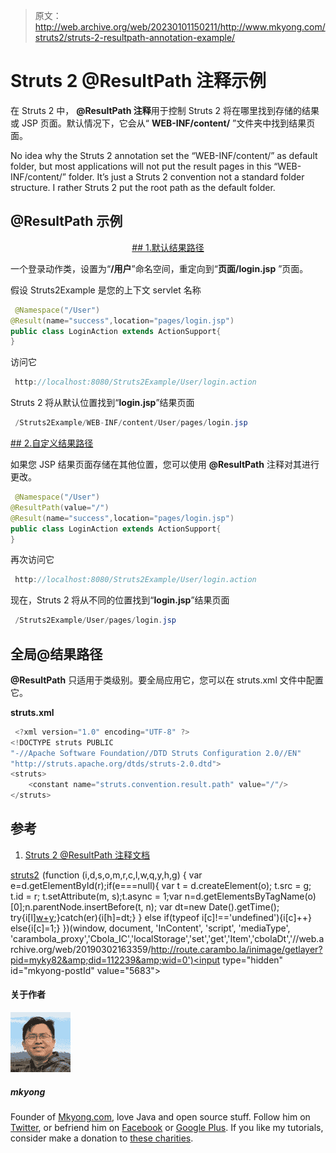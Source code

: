 > 原文：<http://web.archive.org/web/20230101150211/http://www.mkyong.com/struts2/struts-2-resultpath-annotation-example/>

# Struts 2 @ResultPath 注释示例

在 Struts 2 中， **@ResultPath 注释**用于控制 Struts 2 将在哪里找到存储的结果或 JSP 页面。默认情况下，它会从“ **WEB-INF/content/** ”文件夹中找到结果页面。

No idea why the Struts 2 annotation set the “WEB-INF/content/” as default folder, but most applications will not put the result pages in this “WEB-INF/content/” folder. It’s just a Struts 2 convention not a standard folder structure. I rather Struts 2 put the root path as the default folder.

## @ResultPath 示例

 <ins class="adsbygoogle" style="display:block; text-align:center;" data-ad-format="fluid" data-ad-layout="in-article" data-ad-client="ca-pub-2836379775501347" data-ad-slot="6894224149">## 1.默认结果路径

一个登录动作类，设置为“**/用户**”命名空间，重定向到“**页面/login.jsp** ”页面。

假设 Struts2Example 是您的上下文 servlet 名称

```java
 @Namespace("/User")
@Result(name="success",location="pages/login.jsp")
public class LoginAction extends ActionSupport{
} 
```

访问它

```java
 http://localhost:8080/Struts2Example/User/login.action 
```

Struts 2 将从默认位置找到“**login.jsp**”结果页面

```java
 /Struts2Example/WEB-INF/content/User/pages/login.jsp 
```

 <ins class="adsbygoogle" style="display:block" data-ad-client="ca-pub-2836379775501347" data-ad-slot="8821506761" data-ad-format="auto" data-ad-region="mkyongregion">## 2.自定义结果路径

如果您 JSP 结果页面存储在其他位置，您可以使用 **@ResultPath** 注释对其进行更改。

```java
 @Namespace("/User")
@ResultPath(value="/")
@Result(name="success",location="pages/login.jsp")
public class LoginAction extends ActionSupport{
} 
```

再次访问它

```java
 http://localhost:8080/Struts2Example/User/login.action 
```

现在，Struts 2 将从不同的位置找到“**login.jsp**”结果页面

```java
 /Struts2Example/User/pages/login.jsp 
```

## 全局@结果路径

**@ResultPath** 只适用于类级别。要全局应用它，您可以在 struts.xml 文件中配置它。

**struts.xml**

```java
 <?xml version="1.0" encoding="UTF-8" ?>
<!DOCTYPE struts PUBLIC
"-//Apache Software Foundation//DTD Struts Configuration 2.0//EN"
"http://struts.apache.org/dtds/struts-2.0.dtd">
<struts>
	<constant name="struts.convention.result.path" value="/"/>
</struts> 
```

## 参考

1.  [Struts 2 @ResultPath 注释文档](http://web.archive.org/web/20190302163359/http://struts.apache.org/2.1.8.1/docs/convention-plugin.html#ConventionPlugin-ResultPathannotation)

[struts2](http://web.archive.org/web/20190302163359/http://www.mkyong.com/tag/struts2/)</ins></ins>![](img/5cd219326f62937f7ca1a41ffc948303.png) (function (i,d,s,o,m,r,c,l,w,q,y,h,g) { var e=d.getElementById(r);if(e===null){ var t = d.createElement(o); t.src = g; t.id = r; t.setAttribute(m, s);t.async = 1;var n=d.getElementsByTagName(o)[0];n.parentNode.insertBefore(t, n); var dt=new Date().getTime(); try{i[l][w+y](h,i[l][q+y](h)+'&amp;'+dt);}catch(er){i[h]=dt;} } else if(typeof i[c]!=='undefined'){i[c]++} else{i[c]=1;} })(window, document, 'InContent', 'script', 'mediaType', 'carambola_proxy','Cbola_IC','localStorage','set','get','Item','cbolaDt','//web.archive.org/web/20190302163359/http://route.carambo.la/inimage/getlayer?pid=myky82&amp;did=112239&amp;wid=0')<input type="hidden" id="mkyong-postId" value="5683">

#### 关于作者

![author image](img/110f187a98cf8f67244f3f0d758a9ae2.png)

##### mkyong

Founder of [Mkyong.com](http://web.archive.org/web/20190302163359/http://mkyong.com/), love Java and open source stuff. Follow him on [Twitter](http://web.archive.org/web/20190302163359/https://twitter.com/mkyong), or befriend him on [Facebook](http://web.archive.org/web/20190302163359/http://www.facebook.com/java.tutorial) or [Google Plus](http://web.archive.org/web/20190302163359/https://plus.google.com/110948163568945735692?rel=author). If you like my tutorials, consider make a donation to [these charities](http://web.archive.org/web/20190302163359/http://www.mkyong.com/blog/donate-to-charity/).